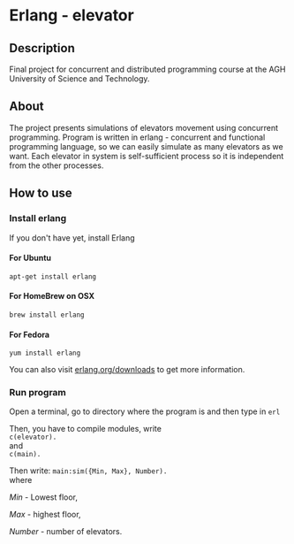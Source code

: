 # Erlang - elevator

## Description

Final project for concurrent and distributed programming course
at the AGH University of Science and Technology. 
## About

The project presents simulations of elevators movement using concurrent programming.
Program is written in erlang - concurrent and functional programming language, so we can easily simulate as many elevators as we want.
Each elevator in system is self-sufficient process so it is independent from the other processes.
## How to use

### Install erlang
If you don't have yet, install Erlang
#### For Ubuntu
`apt-get install erlang`
#### For HomeBrew on OSX
`brew install erlang`
#### For Fedora
`yum install erlang`

You can also visit [erlang.org/downloads](https://www.erlang.org/downloads) to get more information.

### Run program

 Open a terminal, go to directory where the program is and then type in 
 `erl` 

Then, you have to compile modules, write <br/>
 `c(elevator).` <br/>
 and <br/>
 `c(main).`
 
 Then write:
 `main:sim({Min, Max}, Number).` <br/>
 where
  
 *Min* - Lowest floor, 
 
 *Max* - highest floor,
  
 *Number* - number of elevators. 
 
 
 